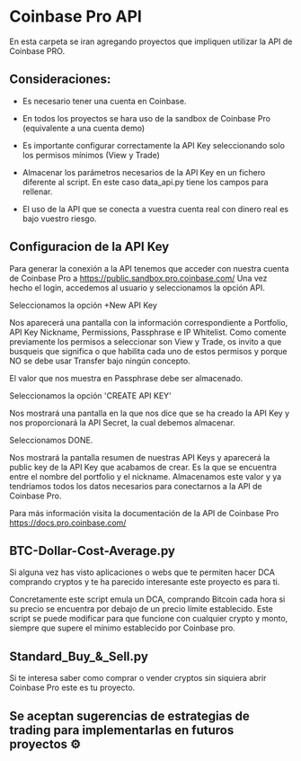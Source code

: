 # Coinbase Pro API

En esta carpeta se iran agregando proyectos que impliquen utilizar la API de Coinbase PRO. 

## Consideraciones: 

- Es necesario tener una cuenta en Coinbase.

- En todos los proyectos se hara uso de la sandbox de Coinbase Pro (equivalente a una cuenta demo)

- Es importante configurar correctamente la API Key seleccionando solo los permisos mínimos (View y Trade)

- Almacenar los parámetros necesarios de la API Key en un fichero diferente al script. En este caso data_api.py tiene los campos para rellenar.

- El uso de la API que se conecta a vuestra cuenta real con dinero real es bajo vuestro riesgo.

## Configuracion de la API Key

Para generar la conexión a la API tenemos que acceder con nuestra cuenta de Coinbase Pro a https://public.sandbox.pro.coinbase.com/
Una vez hecho el login, accedemos al usuario y seleccionamos la opción API. 

Seleccionamos la opción +New API Key

Nos aparecerá una pantalla con la información correspondiente a Portfolio, API Key Nickname, Permissions, Passphrase e IP Whitelist.
Como comente previamente los permisos a seleccionar son View y Trade, os invito a que busqueis que significa o que habilita cada uno de estos permisos y porque NO se debe usar Transfer bajo ningún concepto.

El valor que nos muestra en Passphrase debe ser almacenado.

Seleccionamos la opción 'CREATE API KEY'

Nos mostrará una pantalla en la que nos dice que se ha creado la API Key y nos proporcionará la API Secret, la cual debemos almacenar.

Seleccionamos DONE.

Nos mostrará la pantalla resumen de nuestras API Keys y aparecerá la public key de la API Key que acabamos de crear. Es la que se encuentra entre el nombre del portfolio y el nickname.
Almacenamos este valor y ya tendríamos todos los datos necesarios para conectarnos a la API de Coinbase Pro.

Para más información visita la documentación de la API de Coinbase Pro https://docs.pro.coinbase.com/

## BTC-Dollar-Cost-Average.py

Si alguna vez has visto aplicaciones o webs que te permiten hacer DCA comprando cryptos y te ha parecido interesante este proyecto es para ti.

Concretamente este script emula un DCA, comprando Bitcoin cada hora si su precio se encuentra por debajo de un precio límite establecido.
Este script se puede modificar para que funcione con cualquier crypto y monto, siempre que supere el mínimo establecido por Coinbase pro.

## Standard_Buy_&_Sell.py

Si te interesa saber como comprar o vender cryptos sin siquiera abrir Coinbase Pro este es tu proyecto.


## Se aceptan sugerencias de estrategias de trading para implementarlas en futuros proyectos ⚙️
